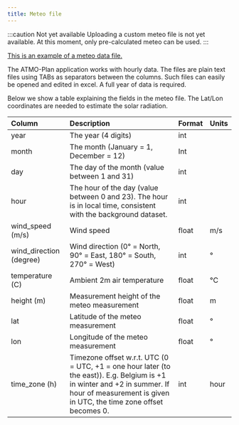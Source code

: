 ```yaml
---
title: Meteo file
---
```


:::caution Not yet available
Uploading a custom meteo file is not yet available. At this moment, only pre-calculated meteo can be used.
:::

[This is an example of a meteo data file. ](./files/meteo.txt)

The ATMO-Plan application works with hourly data. The files are plain text files using TABs as separators between the columns. Such files can easily be opened and edited in excel. A full year of data is required.

Below we show a table explaining the fields in the meteo file. The Lat/Lon coordinates are needed to estimate the solar radiation.

| Column                  | Description                                                                                                                                                                                     | Format | Units |
| :---------------------- | :---------------------------------------------------------------------------------------------------------------------------------------------------------------------------------------------- | :----- | :---- |
| year                    | The year (4 digits)                                                                                                                                                                             | int    |       |
| month                   | The month (January = 1, December = 12)                                                                                                                                                          | Int    |       |
| day                     | The day of the month (value between 1 and 31)                                                                                                                                                   | int    |       |
| hour                    | The hour of the day (value between 0 and 23). The hour is in local time, consistent with the background dataset.                                                                                | int    |       |
| wind_speed (m/s)        | Wind speed                                                                                                                                                                                      | float  | m/s   |
| wind_direction (degree) | Wind direction (0° = North, 90° = East, 180° = South, 270° = West)                                                                                                                              | int    | °     |
| temperature (C)         | Ambient 2m air temperature                                                                                                                                                                      | float  | °C    |
| height (m)              | Measurement height of the meteo measurement                                                                                                                                                     | float  | m     |
| lat                     | Latitude of the meteo measurement                                                                                                                                                               | float  | °     |
| lon                     | Longitude of the meteo measurement                                                                                                                                                              | float  | °     |
| time_zone (h)           | Timezone offset w.r.t. UTC (0 = UTC, +1 = one hour later (to the east)). E.g. Belgium is +1 in winter and +2 in summer. If hour of measurement is given in UTC, the time zone offset becomes 0. | int    | hour  |
